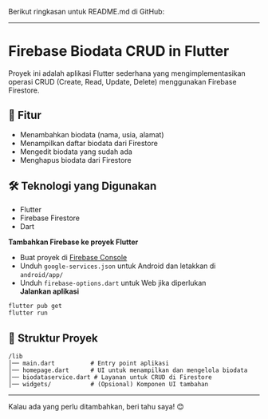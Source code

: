 Berikut ringkasan untuk README.md di GitHub:  

---  

# Firebase Biodata CRUD in Flutter  

Proyek ini adalah aplikasi Flutter sederhana yang mengimplementasikan operasi CRUD (Create, Read, Update, Delete) menggunakan Firebase Firestore.  

## 📌 Fitur  
- Menambahkan biodata (nama, usia, alamat)  
- Menampilkan daftar biodata dari Firestore  
- Mengedit biodata yang sudah ada  
- Menghapus biodata dari Firestore  

## 🛠️ Teknologi yang Digunakan  
- Flutter  
- Firebase Firestore  
- Dart  


 **Tambahkan Firebase ke proyek Flutter**  
   - Buat proyek di [Firebase Console](https://console.firebase.google.com/)  
   - Unduh `google-services.json` untuk Android dan letakkan di `android/app/`  
   - Unduh `firebase-options.dart` untuk Web jika diperlukan  
 **Jalankan aplikasi**  
   ```sh  
   flutter pub get  
   flutter run  
   ```  

## 📂 Struktur Proyek  
```
/lib
│── main.dart          # Entry point aplikasi
│── homepage.dart      # UI untuk menampilkan dan mengelola biodata
│── biodataservice.dart # Layanan untuk CRUD di Firestore
│── widgets/           # (Opsional) Komponen UI tambahan
```  



---

Kalau ada yang perlu ditambahkan, beri tahu saya! 😊
